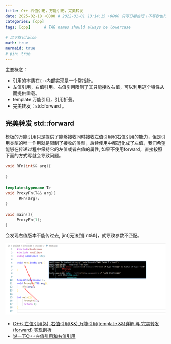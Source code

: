 ```yaml
---
title: C++ 右值引用，万能引用，完美转发
date: 2025-02-18 +0800 # 2022-01-01 13:14:15 +0800 只写日期也行；不写秒也行；这样也行 2022-03-09T00:55:42+08:00
categories: [cpp]
tags: [cpp]      # TAG names should always be lowercase

# 以下默认false
math: true
mermaid: true
# pin: true
---
```


主要概念：

* 引用的本质在`C++`内部实现是一个常指针。
* 左值引用，右值引用。右值引用限制了其只能接收右值，可以利用这个特性从而提供重载。
* template 万能引用，引用折叠。
* 完美转发：std::forward 。

## 完美转发 std::forward ##

模板的万能引用只是提供了能够接收同时接收左值引用和右值引用的能力，但是引用类型的唯一作用就是限制了接收的类型，后续使用中都退化成了左值，我们希望能够在传递过程中保持它的左值或者右值的属性, 如果不使用forward，直接按照下面的方式写就会导致问题。

```cpp
void RFn(int&& arg){

}

template<typename T>
void ProxyFn(T&& arg){
      RFn(arg);
}

void main(){
     ProxyFn(1);
}
```

会发现右值版本不能传过去, [int]无法到[int&&]，就导致参数不匹配。

![template_call_without_forward](/assets/images/cpp/20250219/template_call_without_std_forward.png)

* [C++: 左值引用(&), 右值引用(&&),万能引用(template &&)详解 与 完美转发(forward) 实现剖析](https://www.cnblogs.com/ishen/p/13771991.html)
* [说一下C++左值引用和右值引用](https://www.cnblogs.com/codemagiciant/p/17601950.html)